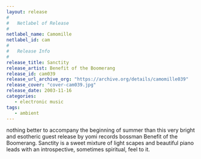 ```yaml
---
layout: release
#
#   Netlabel of Release
#
netlabel_name: Camomille
netlabel_id: cam
#
#   Release Info
#
release_title: Sanctity
release_artist: Benefit of the Boomerang
release_id: cam039
release_url_archive_org: "https://archive.org/details/camomille039"
release_cover: "cover-cam039.jpg"
release_date: 2003-11-16
categories:
   - electronic music
tags:
   - ambient
---
```

nothing better to accompany the beginning of summer than this very bright and esotheric guest release by yomi records bossman Benefit of the Boomerang. Sanctity is a sweet mixture of light scapes and beautiful piano leads with an introspective, sometimes spiritual, feel to it.
